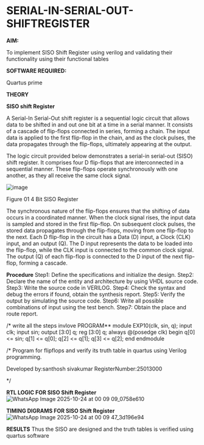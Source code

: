 # SERIAL-IN-SERIAL-OUT-SHIFTREGISTER

**AIM:**

To implement  SISO Shift Register using verilog and validating their functionality using their functional tables

**SOFTWARE REQUIRED:**

Quartus prime

**THEORY**

**SISO shift Register**

A Serial-In Serial-Out shift register is a sequential logic circuit that allows data to be shifted in and out one bit at a time in a serial manner. It consists of a cascade of flip-flops connected in series, forming a chain. The input data is applied to the first flip-flop in the chain, and as the clock pulses, the data propagates through the flip-flops, ultimately appearing at the output.

The logic circuit provided below demonstrates a serial-in serial-out (SISO) shift register. It comprises four D flip-flops that are interconnected in a sequential manner. These flip-flops operate synchronously with one another, as they all receive the same clock signal.

![image](https://github.com/naavaneetha/SERIAL-IN-SERIAL-OUT-SHIFTREGISTER/assets/154305477/e81c4072-37f9-46c6-8145-566764b74c3a)

Figure 01 4 Bit SISO Register

The synchronous nature of the flip-flops ensures that the shifting of data occurs in a coordinated manner. When the clock signal rises, the input data is sampled and stored in the first flip-flop. On subsequent clock pulses, the stored data propagates through the flip-flops, moving from one flip-flop to the next.
Each D flip-flop in the circuit has a Data (D) input, a Clock (CLK) input, and an output (Q). The D input represents the data to be loaded into the flip-flop, while the CLK input is connected to the common clock signal. The output (Q) of each flip-flop is connected to the D input of the next flip-flop, forming a cascade.

**Procedure**
Step1: Define the specifications and initialize the design.
Step2: Declare the name of the entity and architecture by using VHDL source code.
Step3: Write the source code in VERILOG.
Step4: Check the syntax and debug the errors if found, obtain the synthesis report.
Step5: Verify the output by simulating the source code.
Step6: Write all possible combinations of input using the test bench.
Step7: Obtain the place and route report.


/* write all the steps invlove
PROGRAM**
module EXP10(clk, sin, q);
input clk;
input sin;
output [3:0] q;
reg [3:0] q;
always @(posedge clk)
begin
q[0] <= sin;
q[1] <= q[0];
q[2] <= q[1];
q[3] <= q[2];
end
endmodule

/* Program for flipflops and verify its truth table in quartus using Verilog programming.

Developed by:santhosh sivakumar RegisterNumber:25013000

*/

**RTL LOGIC FOR SISO Shift Register**
![WhatsApp Image 2025-10-24 at 00 09 09_0758e610](https://github.com/user-attachments/assets/d079c287-6938-477f-912f-c0dbbbade2ff)

**TIMING DIGRAMS FOR SISO Shift Register**
![WhatsApp Image 2025-10-24 at 00 09 47_3d196e94](https://github.com/user-attachments/assets/fcbe2908-71f7-4146-b960-2a92e0e0eebd)

**RESULTS**
Thus the SISO are designed and the truth tables is verified using quartus software
